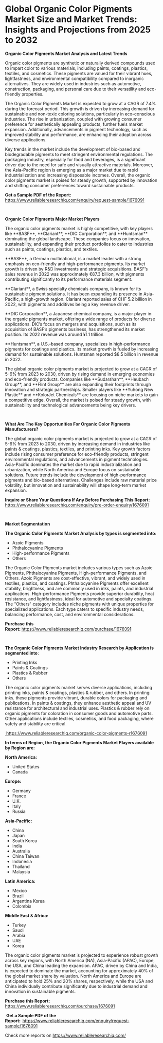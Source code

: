 <p><h1>Global Organic Color Pigments Market Size and Market Trends: Insights and Projections from 2025 to 2032</h1></p><p><strong>Organic Color Pigments Market Analysis and Latest Trends</strong></p>
<p><p>Organic color pigments are synthetic or naturally derived compounds used to impart color to various materials, including paints, coatings, plastics, textiles, and cosmetics. These pigments are valued for their vibrant hues, lightfastness, and environmental compatibility compared to inorganic alternatives. They are widely used in industries such as automotive, construction, packaging, and personal care due to their versatility and eco-friendly properties.</p><p>The Organic Color Pigments Market is expected to grow at a CAGR of 7.4% during the forecast period. This growth is driven by increasing demand for sustainable and non-toxic coloring solutions, particularly in eco-conscious industries. The rise in urbanization, coupled with growing consumer preference for aesthetically appealing products, further fuels market expansion. Additionally, advancements in pigment technology, such as improved stability and performance, are enhancing their adoption across diverse applications.</p><p>Key trends in the market include the development of bio-based and biodegradable pigments to meet stringent environmental regulations. The packaging industry, especially for food and beverages, is a significant driver due to the need for safe and visually attractive materials. Moreover, the Asia-Pacific region is emerging as a major market due to rapid industrialization and increasing disposable incomes. Overall, the organic color pigments market is poised for steady growth, supported by innovation and shifting consumer preferences toward sustainable products.</p></p>
<p><strong>Get a Sample PDF of the Report:&nbsp;</strong> <a href="https://www.reliableresearchiq.com/enquiry/request-sample/1676091?utm_campaign=2214&utm_medium=2&utm_source=Github&utm_content=ia&utm_term=29012025&utm_id=organic-color-pigments">https://www.reliableresearchiq.com/enquiry/request-sample/1676091</a></p>
<p>&nbsp;</p>
<p><strong>Organic Color Pigments Major Market Players</strong></p>
<p><p>The organic color pigments market is highly competitive, with key players like **BASF**, **Clariant**, **DIC Corporation**, and **Huntsman** dominating the global landscape. These companies focus on innovation, sustainability, and expanding their product portfolios to cater to industries such as paints, coatings, plastics, and textiles.</p><p>**BASF**, a German multinational, is a market leader with a strong emphasis on eco-friendly and high-performance pigments. Its market growth is driven by R&D investments and strategic acquisitions. BASF’s sales revenue in 2022 was approximately €87.3 billion, with pigments contributing significantly to its performance materials segment.</p><p>**Clariant**, a Swiss specialty chemicals company, is known for its sustainable pigment solutions. It has been expanding its presence in Asia-Pacific, a high-growth region. Clariant reported sales of CHF 5.2 billion in 2022, with pigments and additives being a key revenue driver.</p><p>**DIC Corporation**, a Japanese chemical company, is a major player in the organic pigments market, offering a wide range of products for diverse applications. DIC’s focus on mergers and acquisitions, such as its acquisition of BASF’s pigments business, has strengthened its market position. Its 2022 revenue was around ¥1.1 trillion.</p><p>**Huntsman**, a U.S.-based company, specializes in high-performance pigments for coatings and plastics. Its market growth is fueled by increasing demand for sustainable solutions. Huntsman reported $8.5 billion in revenue in 2022.</p><p>The global organic color pigments market is projected to grow at a CAGR of 5-6% from 2023 to 2030, driven by rising demand in emerging economies and eco-friendly products. Companies like **Sudarshan**, **Heubach Group**, and **Flint Group** are also expanding their footprints through innovation and strategic partnerships. Smaller players like **Yuhong New Plastic** and **KolorJet Chemicals** are focusing on niche markets to gain a competitive edge. Overall, the market is poised for steady growth, with sustainability and technological advancements being key drivers.</p></p>
<p>&nbsp;</p>
<p><strong>What Are The Key Opportunities For Organic Color Pigments Manufacturers?</strong></p>
<p><p>The global organic color pigments market is projected to grow at a CAGR of 5-6% from 2023 to 2030, driven by increasing demand in industries like paints & coatings, plastics, textiles, and printing inks. Key growth factors include rising consumer preference for eco-friendly products, stringent environmental regulations, and advancements in pigment technologies. Asia-Pacific dominates the market due to rapid industrialization and urbanization, while North America and Europe focus on sustainable solutions. Future trends include the development of high-performance pigments and bio-based alternatives. Challenges include raw material price volatility, but innovation and sustainability will shape long-term market expansion.</p></p>
<p><strong>Inquire or Share Your Questions If Any Before Purchasing This Report:</strong> <a href="https://www.reliableresearchiq.com/enquiry/pre-order-enquiry/1676091?utm_campaign=2214&utm_medium=2&utm_source=Github&utm_content=ia&utm_term=29012025&utm_id=organic-color-pigments">https://www.reliableresearchiq.com/enquiry/pre-order-enquiry/1676091</a></p>
<p>&nbsp;</p>
<p><strong>Market Segmentation</strong></p>
<p><strong>The Organic Color Pigments Market Analysis by types is segmented into:</strong></p>
<p><ul><li>Azoic Pigments</li><li>Phthalocyanine Pigments</li><li>High-performance Pigments</li><li>Others</li></ul></p>
<p><p>The Organic Color Pigments market includes various types such as Azoic Pigments, Phthalocyanine Pigments, High-performance Pigments, and Others. Azoic Pigments are cost-effective, vibrant, and widely used in textiles, plastics, and coatings. Phthalocyanine Pigments offer excellent stability, brightness, and are commonly used in inks, paints, and industrial applications. High-performance Pigments provide superior durability, heat resistance, and lightfastness, ideal for automotive and specialty coatings. The "Others" category includes niche pigments with unique properties for specialized applications. Each type caters to specific industry needs, balancing performance, cost, and environmental considerations.</p></p>
<p><strong>Purchase this Report:&nbsp;</strong><a href="https://www.reliableresearchiq.com/purchase/1676091?utm_campaign=2214&utm_medium=2&utm_source=Github&utm_content=ia&utm_term=29012025&utm_id=organic-color-pigments">https://www.reliableresearchiq.com/purchase/1676091</a></p>
<p>&nbsp;</p>
<p><strong>The Organic Color Pigments Market Industry Research by Application is segmented into:</strong></p>
<p><ul><li>Printing Inks</li><li>Paints & Coatings</li><li>Plastics & Rubber</li><li>Others</li></ul></p>
<p><p>The organic color pigments market serves diverse applications, including printing inks, paints & coatings, plastics & rubber, and others. In printing inks, these pigments provide vibrant, durable colors for packaging and publications. In paints & coatings, they enhance aesthetic appeal and UV resistance for architectural and industrial uses. Plastics & rubber rely on organic pigments for coloration in consumer goods and automotive parts. Other applications include textiles, cosmetics, and food packaging, where safety and stability are critical.</p></p>
<p><a href="https://www.reliableresearchiq.com/organic-color-pigments-r1676091?utm_campaign=2214&utm_medium=2&utm_source=Github&utm_content=ia&utm_term=29012025&utm_id=organic-color-pigments">&nbsp;https://www.reliableresearchiq.com/organic-color-pigments-r1676091</a></p>
<p><strong>In terms of Region, the Organic Color Pigments Market Players available by Region are:</strong></p>
<p>
    <p> <strong> North America: </strong>
        <ul>
            <li>United States</li>
            <li>Canada</li>
        </ul>
        </p> 
    <p> <strong> Europe: </strong>
        <ul>
            <li>Germany</li>
            <li>France</li>
            <li>U.K.</li>
            <li>Italy</li>
            <li>Russia</li>
        </ul>
        </p> 
    <p> <strong> Asia-Pacific: </strong>
        <ul>
            <li>China</li>
            <li>Japan</li>
            <li>South Korea</li>
            <li>India</li>
            <li>Australia</li>
            <li>China Taiwan</li>
            <li>Indonesia</li>
            <li>Thailand</li>
            <li>Malaysia</li>
        </ul>
        </p> 
    <p> <strong> Latin America: </strong>
        <ul>
            <li>Mexico</li>
            <li>Brazil</li>
            <li>Argentina Korea</li>
            <li>Colombia</li>
        </ul>
        </p> 
    <p> <strong> Middle East & Africa: </strong>
        <ul>
            <li>Turkey</li>
            <li>Saudi</li>
            <li>Arabia</li>
            <li>UAE</li>
            <li>Korea</li>
        </ul>
    </p>
    </p>
<p><p>The organic color pigments market is projected to experience robust growth across key regions, with North America (NA), Asia-Pacific (APAC), Europe, the USA, and China leading the expansion. APAC, driven by China and India, is expected to dominate the market, accounting for approximately 40% of the global market share by valuation. North America and Europe are anticipated to hold 25% and 20% shares, respectively, while the USA and China individually contribute significantly due to industrial demand and innovation in sustainable pigments.</p></p>
<p><strong>Purchase this Report: </strong><a href="https://www.reliableresearchiq.com/purchase/1676091?utm_campaign=2214&utm_medium=2&utm_source=Github&utm_content=ia&utm_term=29012025&utm_id=organic-color-pigments">https://www.reliableresearchiq.com/purchase/1676091</a></p>
<p>&nbsp;<strong>Get a Sample PDF of the Report:&nbsp;&nbsp;</strong><a href="https://www.reliableresearchiq.com/enquiry/request-sample/1676091?utm_campaign=2214&utm_medium=2&utm_source=Github&utm_content=ia&utm_term=29012025&utm_id=organic-color-pigments">https://www.reliableresearchiq.com/enquiry/request-sample/1676091</a></p>
<p><strong></strong></p>
<p>Check more reports on <a href="https://www.reliableresearchiq.com/?utm_campaign=2214&utm_medium=2&utm_source=Github&utm_content=ia&utm_term=29012025&utm_id=organic-color-pigments">https://www.reliableresearchiq.com/</a></p>